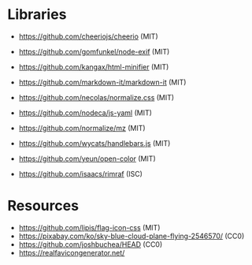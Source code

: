 # Libraries

* https://github.com/cheeriojs/cheerio (MIT)
* https://github.com/gomfunkel/node-exif (MIT)
* https://github.com/kangax/html-minifier (MIT)
* https://github.com/markdown-it/markdown-it (MIT)
* https://github.com/necolas/normalize.css (MIT)
* https://github.com/nodeca/js-yaml (MIT)
* https://github.com/normalize/mz (MIT)
* https://github.com/wycats/handlebars.js (MIT)
* https://github.com/yeun/open-color (MIT)

* https://github.com/isaacs/rimraf (ISC)

# Resources

* https://github.com/lipis/flag-icon-css (MIT)
* https://pixabay.com/ko/sky-blue-cloud-plane-flying-2546570/ (CC0)
* https://github.com/joshbuchea/HEAD (CC0)
* https://realfavicongenerator.net/
